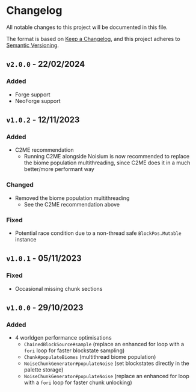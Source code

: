 # Changelog

All notable changes to this project will be documented in this file.

The format is based on [Keep a Changelog](https://keepachangelog.com/en/1.0.0/),
and this project adheres to [Semantic Versioning](https://semver.org/spec/v2.0.0.html).

## `v2.0.0` - 22/02/2024

### Added

- Forge support
- NeoForge support

## `v1.0.2` - 12/11/2023

### Added

- C2ME recommendation
    - Running C2ME alongside Noisium is now recommended to replace the biome population multithreading, since C2ME does it in a much
      better/more performant way

### Changed

- Removed the biome population multithreading
  - See the C2ME recommendation above

### Fixed

- Potential race condition due to a non-thread safe `BlockPos.Mutable` instance

## `v1.0.1` - 05/11/2023

### Fixed

- Occasional missing chunk sections

## `v1.0.0` - 29/10/2023

### Added

- 4 worldgen performance optimisations
    - `ChainedBlockSource#sample` (replace an enhanced for loop with a `fori` loop for faster blockstate sampling)
    - `Chunk#populateBiomes` (multithread biome population)
    - `NoiseChunkGenerator#populateNoise` (set blockstates directly in the palette storage)
    - `NoiseChunkGenerator#populateNoise` (replace an enhanced for loop with a `fori` loop for faster chunk unlocking)
